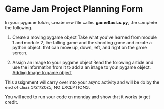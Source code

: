 # Game Jam Project Planning Form

In your pygame folder, create new file called <b>gameBasics.py</b>,
the complete the following. 

1. Create a moving pygame object
Take what you've learned from module 1 and module 2,
the falling game and the shooting game and create a 
python object. that can move up, down, left, and right on the game screen.

2. Assign an image to your pygame object
Read the following article and use the information from it to add a an image
to your pygame object.
[Adding Image to game object ](https://www.geeksforgeeks.org/python-display-images-with-pygame/)

This assignment will carry over into your async activity and will be do
by the end of class 3/21/2025, NO EXCEPTIONS. 

You will need to run your code on monday and show that it works to get credit. 


